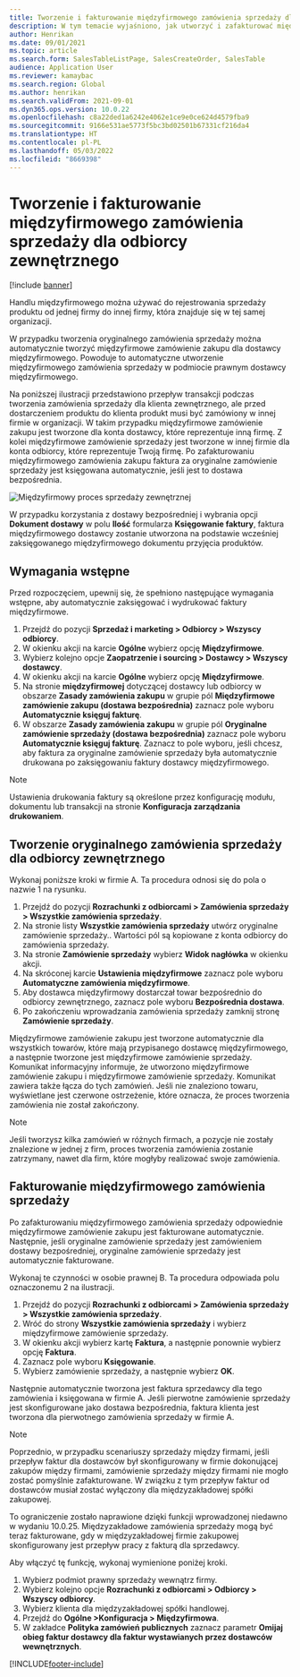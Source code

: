 ```yaml
---
title: Tworzenie i fakturowanie międzyfirmowego zamówienia sprzedaży dla odbiorcy zewnętrznego
description: W tym temacie wyjaśniono, jak utworzyć i zafakturować międzyfirmowe zamówienie sprzedaży dla klienta zewnętrznego
author: Henrikan
ms.date: 09/01/2021
ms.topic: article
ms.search.form: SalesTableListPage, SalesCreateOrder, SalesTable
audience: Application User
ms.reviewer: kamaybac
ms.search.region: Global
ms.author: henrikan
ms.search.validFrom: 2021-09-01
ms.dyn365.ops.version: 10.0.22
ms.openlocfilehash: c8a22ded1a6242e4062e1ce9e0ce624d4579fba9
ms.sourcegitcommit: 9166e531ae5773f5bc3bd02501b67331cf216da4
ms.translationtype: HT
ms.contentlocale: pl-PL
ms.lasthandoff: 05/03/2022
ms.locfileid: "8669398"
---
```

# <a name="create-and-invoice-an-intercompany-sales-order-for-an-external-customer"></a>Tworzenie i fakturowanie międzyfirmowego zamówienia sprzedaży dla odbiorcy zewnętrznego

[!include [banner](../../includes/banner.md)]

Handlu międzyfirmowego można używać do rejestrowania sprzedaży produktu od jednej firmy do innej firmy, która znajduje się w tej samej organizacji.

W przypadku tworzenia oryginalnego zamówienia sprzedaży można automatycznie tworzyć międzyfirmowe zamówienie zakupu dla dostawcy międzyfirmowego. Powoduje to automatyczne utworzenie międzyfirmowego zamówienia sprzedaży w podmiocie prawnym dostawcy międzyfirmowego.

Na poniższej ilustracji przedstawiono przepływ transakcji podczas tworzenia zamówienia sprzedaży dla klienta zewnętrznego, ale przed dostarczeniem produktu do klienta produkt musi być zamówiony w innej firmie w organizacji. W takim przypadku międzyfirmowe zamówienie zakupu jest tworzone dla konta dostawcy, które reprezentuje inną firmę. Z kolei międzyfirmowe zamówienie sprzedaży jest tworzone w innej firmie dla konta odbiorcy, które reprezentuje Twoją firmę. Po zafakturowaniu międzyfirmowego zamówienia zakupu faktura za oryginalne zamówienie sprzedaży jest księgowana automatycznie, jeśli jest to dostawa bezpośrednia.

![Międzyfirmowy proces sprzedaży zewnętrznej](media/intercompanyexternalsalesprocess.png)

W przypadku korzystania z dostawy bezpośredniej i wybrania opcji **Dokument dostawy** w polu **Ilość** formularza **Księgowanie faktury**, faktura międzyfirmowego dostawcy zostanie utworzona na podstawie wcześniej zaksięgowanego międzyfirmowego dokumentu przyjęcia produktów.

## <a name="prerequisites"></a>Wymagania wstępne

Przed rozpoczęciem, upewnij się, że spełniono następujące wymagania wstępne, aby automatycznie zaksięgować i wydrukować faktury międzyfirmowe.

1. Przejdź do pozycji **Sprzedaż i marketing \> Odbiorcy \> Wszyscy odbiorcy**.
1. W okienku akcji na karcie **Ogólne** wybierz opcję **Międzyfirmowe**.
1. Wybierz kolejno opcje **Zaopatrzenie i sourcing \> Dostawcy \> Wszyscy dostawcy**.
1. W okienku akcji na karcie **Ogólne** wybierz opcję **Międzyfirmowe**.
1. Na stronie **międzyfirmowej** dotyczącej dostawcy lub odbiorcy w obszarze **Zasady zamówienia zakupu** w grupie pól **Międzyfirmowe zamówienie zakupu (dostawa bezpośrednia)** zaznacz pole wyboru **Automatycznie księguj fakturę**.
1. W obszarze **Zasady zamówienia zakupu** w grupie pól **Oryginalne zamówienie sprzedaży (dostawa bezpośrednia)** zaznacz pole wyboru **Automatycznie księguj fakturę**. Zaznacz to pole wyboru, jeśli chcesz, aby faktura za oryginalne zamówienie sprzedaży była automatycznie drukowana po zaksięgowaniu faktury dostawcy międzyfirmowego.

> [!NOTE]
> Ustawienia drukowania faktury są określone przez konfigurację modułu, dokumentu lub transakcji na stronie **Konfiguracja zarządzania drukowaniem**.

## <a name="create-an-original-sales-order-for-an-external-customer"></a>Tworzenie oryginalnego zamówienia sprzedaży dla odbiorcy zewnętrznego

Wykonaj poniższe kroki w firmie A. Ta procedura odnosi się do pola o nazwie 1 na rysunku.

1. Przejdź do pozycji **Rozrachunki z odbiorcami \> Zamówienia sprzedaży \> Wszystkie zamówienia sprzedaży**.
1. Na stronie listy **Wszystkie zamówienia sprzedaży** utwórz oryginalne zamówienie sprzedaży.. Wartości pól są kopiowane z konta odbiorcy do zamówienia sprzedaży.
1. Na stronie **Zamówienie sprzedaży** wybierz **Widok nagłówka** w okienku akcji.
1. Na skróconej karcie **Ustawienia międzyfirmowe** zaznacz pole wyboru **Automatyczne zamówienia międzyfirmowe**.
1. Aby dostawca międzyfirmowy dostarczał towar bezpośrednio do odbiorcy zewnętrznego, zaznacz pole wyboru **Bezpośrednia dostawa**.
1. Po zakończeniu wprowadzania zamówienia sprzedaży zamknij stronę **Zamówienie sprzedaży**.

Międzyfirmowe zamówienie zakupu jest tworzone automatycznie dla wszystkich towarów, które mają przypisanego dostawcę międzyfirmowego, a następnie tworzone jest międzyfirmowe zamówienie sprzedaży. Komunikat informacyjny informuje, że utworzono międzyfirmowe zamówienie zakupu i międzyfirmowe zamówienie sprzedaży. Komunikat zawiera także łącza do tych zamówień. Jeśli nie znaleziono towaru, wyświetlane jest czerwone ostrzeżenie, które oznacza, że proces tworzenia zamówienia nie został zakończony.

> [!NOTE]
> Jeśli tworzysz kilka zamówień w różnych firmach, a pozycje nie zostały znalezione w jednej z firm, proces tworzenia zamówienia zostanie zatrzymany, nawet dla firm, które mogłyby realizować swoje zamówienia.

## <a name="invoice-an-intercompany-sales-order"></a>Fakturowanie międzyfirmowego zamówienia sprzedaży

Po zafakturowaniu międzyfirmowego zamówienia sprzedaży odpowiednie międzyfirmowe zamówienie zakupu jest fakturowane automatycznie. Następnie, jeśli oryginalne zamówienie sprzedaży jest zamówieniem dostawy bezpośredniej, oryginalne zamówienie sprzedaży jest automatycznie fakturowane.

Wykonaj te czynności w osobie prawnej B. Ta procedura odpowiada polu oznaczonemu 2 na ilustracji.

1. Przejdź do pozycji **Rozrachunki z odbiorcami \> Zamówienia sprzedaży \> Wszystkie zamówienia sprzedaży**.
1. Wróć do strony **Wszystkie zamówienia sprzedaży** i wybierz międzyfirmowe zamówienie sprzedaży.
1. W okienku akcji wybierz kartę **Faktura**, a następnie ponownie wybierz opcję **Faktura**.
1. Zaznacz pole wyboru **Księgowanie**.
1. Wybierz zamówienie sprzedaży, a następnie wybierz **OK**.

Następnie automatycznie tworzona jest faktura sprzedawcy dla tego zamówienia i księgowana w firmie A. Jeśli pierwotne zamówienie sprzedaży jest skonfigurowane jako dostawa bezpośrednia, faktura klienta jest tworzona dla pierwotnego zamówienia sprzedaży w firmie A.

> [!NOTE]
> Poprzednio, w przypadku scenariuszy sprzedaży między firmami, jeśli przepływ faktur dla dostawców był skonfigurowany w firmie dokonującej zakupów między firmami, zamówienie sprzedaży między firmami nie mogło zostać pomyślnie zafakturowane. W związku z tym przepływ faktur od dostawców musiał zostać wyłączony dla międzyzakładowej spółki zakupowej. 
> 
> To ograniczenie zostało naprawione dzięki funkcji wprowadzonej niedawno w wydaniu 10.0.25. Międzyzakładowe zamówienia sprzedaży mogą być teraz fakturowane, gdy w międzyzakładowej firmie zakupowej skonfigurowany jest przepływ pracy z fakturą dla sprzedawcy.
> 
> Aby włączyć tę funkcję, wykonaj wymienione poniżej kroki.
>
> 1. Wybierz podmiot prawny sprzedaży wewnątrz firmy.  
> 2. Wybierz kolejno opcje **Rozrachunki z odbiorcami \> Odbiorcy \> Wszyscy odbiorcy**.
> 3. Wybierz klienta dla międzyzakładowej spółki handlowej.
> 4. Przejdź do **Ogólne \>Konfiguracja \> Międzyfirmowa**.
> 5. W zakładce **Polityka zamówień publicznych** zaznacz parametr **Omijaj obieg faktur dostawcy dla faktur wystawianych przez dostawców wewnętrznych**.

[!INCLUDE[footer-include](../../includes/footer-banner.md)]

